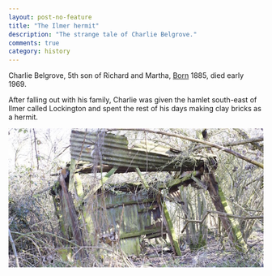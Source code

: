 ```yaml
---
layout: post-no-feature
title: "The Ilmer hermit"
description: "The strange tale of Charlie Belgrove."
comments: true
category: history
---
```


Charlie Belgrove, 5th son of Richard and Martha, [Born](http://www.freebmd.org.uk/cgi/information.pl?scan=1&r=236969870:5980&d=bmd_1424163567) 1885, died early 1969.

After falling out with his family, Charlie was given the hamlet south-east of Ilmer called Lockington and spent the rest of his days making clay bricks as a hermit.

![Charlies Hut?](/images/lockington-hut.jpg)

